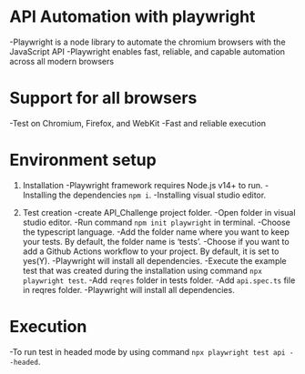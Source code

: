 # API Automation with playwright
-Playwright is a node library to automate the chromium browsers with the JavaScript API
-Playwright enables fast, reliable, and capable automation across all modern browsers

# Support for all browsers
-Test on Chromium, Firefox, and WebKit
-Fast and reliable execution

# Environment setup
1. Installation
-Playwright framework requires Node.js v14+ to run.
-Installing the dependencies `npm i`.
-Installing visual studio editor.

2. Test creation
-create API_Challenge project folder.
-Open folder in visual studio editor.
-Run command `npm init playwright` in terminal.
-Choose the typescript language.
-Add the folder name where you want to keep your tests. By default, the folder name is ‘tests’.
-Choose if you want to add a Github Actions workflow to your project. By default, it is set to yes(Y).
-Playwright will install all dependencies.
-Execute the example test that was created during the installation using command `npx playwright test`.
-Add `reqres` folder in tests folder.
-Add  `api.spec.ts` file in reqres folder.
-Playwright will install all dependencies.

# Execution
-To run test in headed mode by using command `npx playwright test api --headed`.
